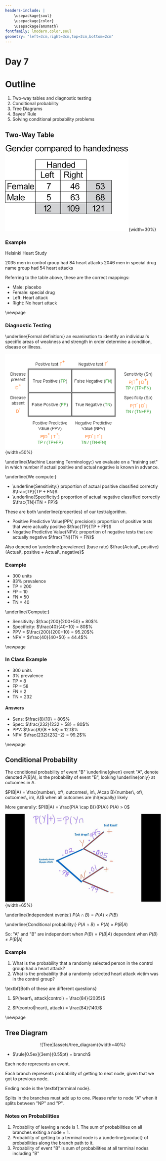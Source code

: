 ```yaml
---
headers-include: |
	\usepackage{soul}
	\usepackage{color}
	\usepackage{amsmath}
fontfamily: lmodern,color,soul
geometry: "left=3cm,right=3cm,top=2cm,bottom=2cm"
---
```


# Day 7

# Outline

1. Two-way tables and diagnostic testing
2. Conditional probability
3. Tree Diagrams
4. Bayes' Rule
5. Solving conditional probability problems

## Two-Way Table

![Table Example](assets/two_way_table){width=30%}

### Example

Helsinki Heart Study

2035 men in control group had 84 heart attacks
2046 men in special drug name group had 54 heart attacks

Referring to the table above, these are the correct mappings:

- Male: placebo
- Female: special drug
- Left: Heart attack
- Right: No heart attack

\newpage

### Diagnostic Testing

\underline{Formal definition:} an examination to identify an individual's specific areas of weakness and strength in order determine a condition, disease or illness.

![Diagnostic Testing Table](assets/diagnostic_testing){width=50%}

\underline{Machine Learning Terminology:} we evaluate on a "training set" in which number if actual positive and actual negative is known in advance.

\underline{We compute:}

- \underline{Sensitivity:} proportion of actual positive classified correctly $\frac{TP}{TP + FN}$.
- \underline{Specificity:} proportion of actual negative classified correctly $\frac{TN}{TN + FP}$

These are both \underline{properties} of our test/algorithm.

- Positive Predictive Value(PPV, precision): proportion of positive tests that were actually positive $\frac{TP}{TP + FP}$
- Negative Predictive Value(NPV): proportion of negative tests that are actually negative $\frac{TN}{TN + FN}$

Also depend on \underline{prevalence} (base rate) $\frac{Actual\, positive}{Actual\, positive + Actual\, negative}$

### Example

- 300 units
- 83% prevalence
- TP = 200
- FP = 10
- FN = 50
- TN = 40

\underline{Compute:}

- Sensitivity: $\frac{200}{200+50} = 80$%
- Specificity: $\frac{40}{40+10} = 80$%
- PPV = $\frac{200}{200+10} = 95.20$%	
- NPV = $\frac{40}{40+50} = 44.4$%

\newpage

### In Class Example

- 300 units
- 3% prevalence
- TP = 8
- FP = 58
- FN = 2
- TN = 232

#### Answers

- Sens: $\frac{8}{10} = 80$%
- Spec: $\frac{232}{232 + 58} = 80$%
- PPV: $\frac{8}{8 + 58} = 12.1$%
- NPV: $\frac{232}{232+2} = 99.2$%

\newpage

## Conditional Probability

The conditional probability of event "B" \underline{given} event "A", denote denoted $P(B|A)$, is the probability of event "B", looking \underline{only} at outcomes in A.

$P(B|A) = \frac{number\, of\, outcomes\, in\, A\cap B}{number\, of\, outcomes\, in\, A}$ when all outcomes are  \hl{equally} likely

More generally: $P(B|A) = \frac{P(A \cap B)}{P(A)} P(A) > 0$

![Conditional Probability Diagram](assets/conditional_prob){width=65%}

\underline{Independent events:} $P(A \cap B) = P(A)\times P(B)$

\underline{Conditional probability:} $P(A \cap B) = P(A)\times P(B|A)$

So: "A" and "B" are independent when $P(B) = P(B|A)$ dependent when $P(B) \neq P(B|A)$

### Example

1. What is the probability that a randomly selected person in the control group had a heart attack?
2. What is the probability that a randomly selected heart attack victim was in the control group?

\textbf{Both of these are different questions}

1. $P(heart\, attack|control) = \frac{84}{2035}$

2. $P(control|heart\, attack) = \frac{84}{140}$

\newpage

## Tree Diagram

<div style="text-align:center">![Tree](assets/tree_diagram){width=40%}</div>

- $\rule[0.5ex]{3em}{0.55pt} = branch$

Each node represents an event.

Each branch represents probability of getting to next node, given that we got to previous node.

Ending node is the \textbf{terminal node}.

Splits in the branches must add up to one. Please refer to node "A" when it splits between "NP" and "P".

### Notes on Probabilities

1. Probability of leaving a node is 1. The sum of probabilities on all branches exiting a node = 1.
2. Probability of getting to a terminal node is a \underline{product} of probabilities along the branch path to it.
3. Probability of event "B" is sum of probabilities at all terminal nodes including "B"
